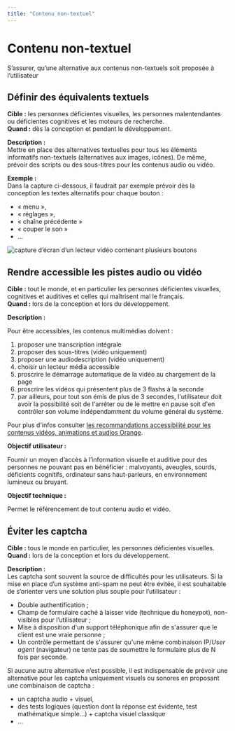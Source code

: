 ```yaml
---
title: "Contenu non-textuel"
---
```


# Contenu non-textuel

<p class="lead">S’assurer, qu’une alternative aux contenus non-textuels soit proposée à l’utilisateur</p>

## Définir des équivalents textuels

**Cible&nbsp;:** les personnes déficientes visuelles, les personnes malentendantes ou déficientes cognitives et les moteurs de recherche.  
**Quand&nbsp;:** dès la conception et pendant le développement.

**Description&nbsp;:**  
Mettre en place des alternatives textuelles pour tous les éléments informatifs non-textuels (alternatives aux images, icônes). De même, prévoir des scripts ou des sous-titres pour les contenus audio ou vidéo.

**Exemple&nbsp;:**  
Dans la capture ci-dessous, il faudrait par exemple prévoir dès la conception les textes alternatifs pour chaque bouton&nbsp;:
- «&nbsp;menu&nbsp;»,
- «&nbsp;réglages&nbsp;»,
- «&nbsp;chaîne précédente&nbsp;»
- «&nbsp;couper le son&nbsp;»
- …  

![capture d’écran d’un lecteur vidéo contenant plusieurs boutons](../../images/player.png)  


## Rendre accessible les pistes audio ou vidéo
   
**Cible&nbsp;:** tout le monde, et en particulier les personnes déficientes visuelles, cognitives et auditives et celles qui maîtrisent mal le français.  
**Quand&nbsp;:** lors de la conception et lors du développement.

**Description&nbsp;:** 

Pour être accessibles, les contenus multimédias doivent&nbsp;: 
1. proposer une transcription intégrale
2.	proposer des sous-titres (vidéo uniquement) 
3.	proposer une audiodescription (vidéo uniquement)
4.	choisir un lecteur média accessible
5.	proscrire le démarrage automatique de la vidéo au chargement de la page
6.	proscrire les vidéos qui présentent plus de 3 flashs à la seconde 
7. par ailleurs, pour tout son émis de plus de 3 secondes, l'utilisateur doit avoir la possibilité soit de l'arrêter ou de le mettre en pause soit d'en contrôler son volume indépendamment du volume général du système.

Pour plus d'infos consulter [les recommandations accessibilité pour les contenus vidéos, animations et audios Orange](../../../contenu-editorial/composants-animes/).

**Objectif utilisateur&nbsp;:**

Fournir un moyen d’accès à l’information visuelle et auditive pour des personnes ne pouvant pas en bénéficier&nbsp;: malvoyants, aveugles, sourds, déficients cognitifs, ordinateur sans haut-parleurs, en environnement lumineux ou bruyant.

**Objectif technique&nbsp;:**

Permet le référencement de tout contenu audio et vidéo.



## Éviter les captcha

**Cible&nbsp;:** tous le monde en particulier, les personnes déficientes visuelles.  
**Quand&nbsp;:** lors de la conception et lors du développement.

**Description&nbsp;:**  
Les captcha sont souvent  la source de difficultés pour les utilisateurs. Si la mise en place d’un système anti-spam ne peut être évitée, il est souhaitable de s’orienter vers une solution plus souple pour l’utilisateur&nbsp;: 
- Double authentification&nbsp;;
- Champ de formulaire caché à laisser vide (technique du <span lang="en">honeypot</span>), non-visibles pour l’utilisateur&nbsp;;
- Mise à disposition d'un support téléphonique afin de s'assurer que le client est une vraie personne&nbsp;;
- Un contrôle permettant de s'assurer qu'une même combinaison <abbr>IP</abbr>/<i lang="en">User agent</i> (navigateur) ne tente pas de soumettre le formulaire plus de N fois par seconde.

Si aucune autre alternative n’est possible, il est indispensable de prévoir une alternative pour les captcha uniquement visuels ou sonores en proposant une combinaison de captcha&nbsp;:
- un captcha  audio&nbsp;+ visuel,
- des tests logiques (question dont la réponse est évidente, test  mathématique simple…)&nbsp;+ captcha visuel classique
- …
